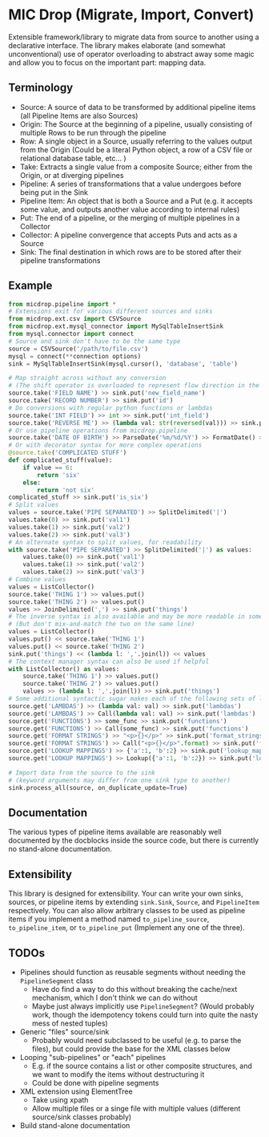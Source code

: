 # MIC Drop (Migrate, Import, Convert)

Extensible framework/library to migrate data from source to another using a declarative interface. The library makes elaborate (and somewhat unconventional) use of operator overloading to abstract away some magic and allow you to focus on the important part: mapping data.

## Terminology

* Source: A source of data to be transformed by additional pipeline items (all Pipeline Items are also Sources)
* Origin: The Source at the beginning of a pipeline, usually consisting of multiple Rows to be run through the pipeline
* Row: A single object in a Source, usually referring to the values output from the Origin (Could be a literal Python object, a row of a CSV file or relational database table, etc... )
* Take: Extracts a single value from a composite Source; either from the Origin, or at diverging pipelines
* Pipeline: A series of transformations that a value undergoes before being put in the Sink
* Pipeline Item: An object that is both a Source and a Put (e.g. it accepts some value, and outputs another value according to internal rules)
* Put: The end of a pipeline, or the merging of multiple pipelines in a Collector
* Collector: A pipeline convergence that accepts Puts and acts as a Source
* Sink: The final destination in which rows are to be stored after their pipeline transformations

## Example

```python
from micdrop.pipeline import *
# Extensions exit for various different sources and sinks
from micdrop.ext.csv import CSVSource
from micdrop.ext.mysql_connector import MySqlTableInsertSink
from mysql.connector import connect
# Source and sink don't have to be the same type
source = CSVSource('/path/to/file.csv')
mysql = connect(**connection options)
sink = MySqlTableInsertSink(mysql.cursor(), 'database', 'table')

# Map straight across without any conversion
# (The shift operator is overloaded to represent flow direction in the pipeline)
source.take('FIELD NAME') >> sink.put('new_field_name')
source.take('RECORD NUMBER') >> sink.put('id')
# Do conversions with regular python functions or lambdas
source.take('INT FIELD') >> int >> sink.put('int_field')
source.take('REVERSE ME') >> (lambda val: str(reversed(val))) >> sink.put('reversed')
# Or use pipeline operations from micdrop.pipeline
source.take('DATE OF BIRTH') >> ParseDate('%m/%d/%Y') >> FormatDate() >> sink.put('dob')
# Or with decorator syntax for more complex operations
@source.take('COMPLICATED STUFF')
def complicated_stuff(value):
    if value == 6:
        return 'six'
    else:
        return 'not six'
complicated_stuff >> sink.put('is_six')
# Split values
values = source.take('PIPE SEPARATED') >> SplitDelimited('|')
values.take(0) >> sink.put('val1')
values.take(1) >> sink.put('val2')
values.take(2) >> sink.put('val3')
# An alternate syntax to split values, for readability
with source.take('PIPE SEPARATED') >> SplitDelimited('|') as values:
    values.take(0) >> sink.put('val1')
    values.take(1) >> sink.put('val2')
    values.take(2) >> sink.put('val3')
# Combine values
values = ListCollector()
source.take('THING 1') >> values.put()
source.take('THING 2') >> values.put()
values >> JoinDelimited(',') >> sink.put('things')
# The inverse syntax is also available and may be more readable in some circumstances
# (But don't mix-and-match the two on the same line)
values = ListCollector()
values.put() << source.take('THING 1')
values.put() << source.take('THING 2')
sink.put('things') << (lambda l: ','.join(l)) << values
# The context manager syntax can also be used if helpful
with ListCollector() as values:
    source.take('THING 1') >> values.put()
    source.take('THING 2') >> values.put()
    values >> (lambda l: ','.join(l)) >> sink.put('things')
# Some additional syntactic sugar makes each of the following sets of lines equivalent:
source.get('LAMBDAS') >> (lambda val: val) >> sink.put('lambdas')
source.get('LAMBDAS') >> Call(lambda val: val) >> sink.put('lambdas')
source.get('FUNCTIONS') >> some_func >> sink.put('functions')
source.get('FUNCTIONS') >> Call(some_func) >> sink.put('functions')
source.get('FORMAT STRINGS') >> "<p>{}</p>" >> sink.put('format_strings')
source.get('FORMAT STRINGS') >> Call("<p>{}</p>".format) >> sink.put('format_strings')
source.get('LOOKUP MAPPINGS') >> {'a':1, 'b':2} >> sink.put('lookup_mappings')
source.get('LOOKUP MAPPINGS') >> Lookup({'a':1, 'b':2}) >> sink.put('lookup_mappings')

# Import data from the source to the sink 
# (keyword arguments may differ from one sink type to another)
sink.process_all(source, on_duplicate_update=True)
```

## Documentation 

The various types of pipeline items available are reasonably well documented by the docblocks inside the source code, but there is currently no stand-alone documentation.

## Extensibility

This library is designed for extensibility. Your can write your own sinks, sources, or pipeline items by extending `sink.Sink`, `Source`, and `PipelineItem` respectively. You can also allow arbitrary classes to be used as pipeline items if you implement a method named `to_pipeline_source`, `to_pipeline_item`, or `to_pipeline_put` (Implement any one of the three).

## TODOs

* Pipelines should function as reusable segments without needing the `PipelineSegment` class
    * Have do find a way to do this without breaking the cache/next mechanism, which I don't think we can do without
    * Maybe just always implicitly use `PipelineSegment`? (Would probably work, though the idempotency tokens could turn into quite the nasty mess of nested tuples)
* Generic "files" source/sink
    * Probably would need subclassed to be useful (e.g. to parse the files), but could provide the base for the XML classes below
* Looping "sub-pipelines" or "each" pipelines
    * E.g. if the source contains a list or other composite structures, and we want to modify the items without destructuring it
    * Could be done with pipeline segments
* XML extension using ElementTree
    * Take using xpath
    * Allow multiple files or a singe file with multiple values (different source/sink classes probably)
* Build stand-alone documentation